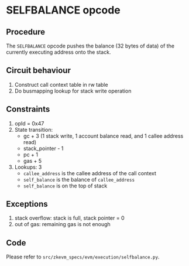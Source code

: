 # SELFBALANCE opcode

## Procedure

The `SELFBALANCE` opcode pushes the balance (32 bytes of data) of the currently executing address onto the stack.

## Circuit behaviour

1. Construct call context table in rw table
2. Do busmapping lookup for stack write operation

## Constraints

1. opId = 0x47
2. State transition:
   - gc + 3 (1 stack write, 1 account balance read, and 1 callee address read)
   - stack_pointer - 1
   - pc + 1
   - gas + 5
3. Lookups: 3
   - `callee_address` is the callee address of the call context
   - `self_balance` is the balance of `callee_address`
   - `self_balance` is on the top of stack

## Exceptions

1. stack overflow: stack is full, stack pointer = 0
2. out of gas: remaining gas is not enough

## Code

Please refer to `src/zkevm_specs/evm/execution/selfbalance.py`.
